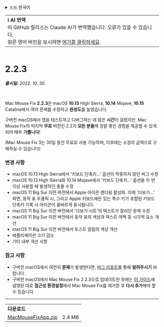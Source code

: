 <details>
<summary>🇰🇷 한국어</summary>

[🇬🇧 English (GitHub)](https://github.com/noah-nuebling/mac-mouse-fix/releases/tag/2.2.3)\
[🇦🇩 Català](https://redirect.macmousefix.com/?target=mmf-release&tag=2.2.3&locale=ca)\
[🇩🇪 Deutsch](https://redirect.macmousefix.com/?target=mmf-release&tag=2.2.3&locale=de)\
[🇪🇸 Español](https://redirect.macmousefix.com/?target=mmf-release&tag=2.2.3&locale=es)\
[🇫🇷 Français](https://redirect.macmousefix.com/?target=mmf-release&tag=2.2.3&locale=fr)\
[🇮🇩 Indonesia](https://redirect.macmousefix.com/?target=mmf-release&tag=2.2.3&locale=id)\
[🇮🇹 Italiano](https://redirect.macmousefix.com/?target=mmf-release&tag=2.2.3&locale=it)\
[🇭🇺 Magyar](https://redirect.macmousefix.com/?target=mmf-release&tag=2.2.3&locale=hu)\
[🇳🇱 Nederlands](https://redirect.macmousefix.com/?target=mmf-release&tag=2.2.3&locale=nl)\
[🇵🇱 Polski](https://redirect.macmousefix.com/?target=mmf-release&tag=2.2.3&locale=pl)\
[🇧🇷 Português (Brasil)](https://redirect.macmousefix.com/?target=mmf-release&tag=2.2.3&locale=pt-BR)\
[🇵🇹 Português (Portugal)](https://redirect.macmousefix.com/?target=mmf-release&tag=2.2.3&locale=pt-PT)\
[🇷🇴 Română](https://redirect.macmousefix.com/?target=mmf-release&tag=2.2.3&locale=ro)\
[🇸🇪 Svenska](https://redirect.macmousefix.com/?target=mmf-release&tag=2.2.3&locale=sv)\
[🇻🇳 Tiếng Việt](https://redirect.macmousefix.com/?target=mmf-release&tag=2.2.3&locale=vi)\
[🇹🇷 Türkçe](https://redirect.macmousefix.com/?target=mmf-release&tag=2.2.3&locale=tr)\
[🇨🇿 Čeština](https://redirect.macmousefix.com/?target=mmf-release&tag=2.2.3&locale=cs)\
[🇬🇷 Ελληνικά](https://redirect.macmousefix.com/?target=mmf-release&tag=2.2.3&locale=el)\
[🇷🇺 Русский](https://redirect.macmousefix.com/?target=mmf-release&tag=2.2.3&locale=ru)\
[🇺🇦 Українська](https://redirect.macmousefix.com/?target=mmf-release&tag=2.2.3&locale=uk)\
[🇮🇱 עברית](https://redirect.macmousefix.com/?target=mmf-release&tag=2.2.3&locale=he)\
[🇸🇦 العربية](https://redirect.macmousefix.com/?target=mmf-release&tag=2.2.3&locale=ar)\
[🇮🇳 हिन्दी](https://redirect.macmousefix.com/?target=mmf-release&tag=2.2.3&locale=hi)\
[🇹🇭 ไทย](https://redirect.macmousefix.com/?target=mmf-release&tag=2.2.3&locale=th)\
[🇨🇳 中文 (简体)](https://redirect.macmousefix.com/?target=mmf-release&tag=2.2.3&locale=zh-Hans)\
[🇨🇳 中文 (繁體)](https://redirect.macmousefix.com/?target=mmf-release&tag=2.2.3&locale=zh-Hant)\
[🇭🇰 中文（香港)](https://redirect.macmousefix.com/?target=mmf-release&tag=2.2.3&locale=zh-HK)\
[🇯🇵 日本語](https://redirect.macmousefix.com/?target=mmf-release&tag=2.2.3&locale=ja)\
**🇰🇷 한국어**\
[Help translate Mac Mouse Fix to different languages!](https://github.com/noah-nuebling/mac-mouse-fix/discussions/731)
</details>
<table align=><td>
<b>ℹ️ AI 번역</b><br>
이 GitHub 릴리스는 Claude AI가 번역했습니다. 오류가 있을 수 있습니다.<br>
원문 영어 버전을 보시려면 <a href="https://github.com/noah-nuebling/mac-mouse-fix/releases/tag/2.2.3">여기를 클릭하세요</a>.
</td></table>

<table></table>

# 2.2.3
***출시일:** 2022. 10. 30.*

<br>

Mac Mouse Fix **2.2.3**은 macOS **10.13** High Sierra, **10.14** Mojave, **10.15** Catalina에서 여러 문제를 수정하고 **완성도**를 높였습니다.

구버전 macOS에서 앱을 테스트하고 디버그하는 데 많은 **시간**이 걸렸지만, Mac Mouse Fix의 마지막 **무료** 버전인 2.2가 **모든 분들**께 정말 좋은 경험을 제공할 수 있게 되어 매우 **기쁩니다**!

(Mac Mouse Fix 3는 30일 동안 무료로 사용 가능하며, 이후에는 소정의 금액으로 구매하실 수 있습니다)

### 변경 사항

- macOS 10.13 High Sierra에서 '키보드 단축키...' 옵션이 작동하지 않던 버그 수정
- macOS 10.13 High Sierra와 10.14 Mojave에서 '키보드 단축키...' 옵션을 두 번 이상 사용할 때 발생하던 충돌 수정
- macOS 11 Big Sur 이전 버전에서 Apple 아이콘 렌더링 활성화. 이제 '더보기...' 화면, 동작 표 우클릭 시, 그리고 Apple 키보드에만 있는 특수 키가 포함된 키보드 단축키 기록 시 아이콘이 올바르게 표시됩니다.
- macOS 11 Big Sur 이전 버전에서 '더보기 시트'의 텍스트가 잘리던 문제 수정
- macOS 11 Big Sur 이전 버전에서 동작 표의 색상과 텍스트 여백 등 시각적 요소 개선
- macOS 11 Big Sur 이전 버전에서 토스트 알림의 색상 개선
- 애플리케이션 크기 감소
- 기타 내부 개선 사항

### 참고 사항

- 구버전 macOS에서 여전히 **문제**가 발생한다면, [버그 리포트](https://noah-nuebling.github.io/mac-mouse-fix-feedback-assistant/?type=bug-report)를 통해 **알려주시기** 바랍니다.
- 구버전 macOS에서 Mac Mouse Fix 2.2.3으로 업데이트한 후에는 [이 가이드](https://github.com/noah-nuebling/mac-mouse-fix/discussions/101)에 설명된 대로 **접근성 환경설정**에서 Mac Mouse Fix를 제거한 후 **다시 추가**해야 할 수 있습니다.

---

<table align="start">
<tr>
    <td colspan=2>
        <b>다운로드</b>
    </td>
</tr>
<tr>
    <td><a href="https://github.com/noah-nuebling/mac-mouse-fix/releases/download/2.2.3/MacMouseFixApp.zip">MacMouseFixApp.zip</a></td>
    <td>2.4 MB</td>
</tr>
</table>